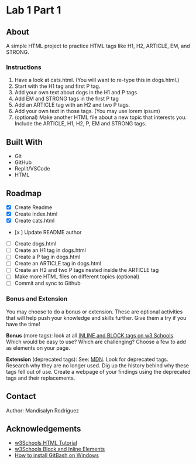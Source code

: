 # Lab 1 Part 1

## About

A simple HTML project to practice HTML tags like H1, H2, ARTICLE, EM, and STRONG.

### Instructions

1. Have a look at cats.html. (You will want to re-type this in dogs.html.)
2. Start with the H1 tag and first P tag.
3. Add your own text about dogs in the H1 and P tags
4. Add EM and STRONG tags in the first P tag
5. Add an ARTICLE tag with an H2 and two P tags.
6. Add your own text in those tags. (You may use lorem ipsum)
7. (optional) Make another HTML file about a new topic that interests you. Include the ARTICLE, H1, H2, P, EM and STRONG tags.

## Built With

* Git
* GitHub
* Replit/VSCode
* HTML

## Roadmap

- [x] Create Readme
- [x] Create index.html
- [x] Create cats.html
- [x ] Update README author
- [ ] Create dogs.html
- [ ] Create an H1 tag in dogs.html
- [ ] Create a P tag in dogs.html
- [ ] Create an ARTICLE tag in dogs.html
- [ ] Create an H2 and two P tags nested inside the ARTICLE tag
- [ ] Make more HTML files on different topics (optional)
- [ ] Commit and sync to Github

### Bonus and Extension

You may choose to do a bonus or extension. These are optional activities that will help push your knowledge and skills further. Give them a try if you have the time!

**Bonus** (more tags): look at all [INLINE and BLOCK tags on w3 Schools](https://www.w3schools.com/html/html_blocks.asp). Which would be easy to use? Which are challenging? Choose a few to add as elements on your page.

**Extension** (deprecated tags): See: [MDN](https://developer.mozilla.org/en-US/docs/Web/HTML). Look for deprecated tags. Research why they are no longer used. Dig up the history behind why these tags fell out of use. Create a webpage of your findings using the deprecated tags and their replacements.

## Contact

Author: Mandisalyn Rodriguez

## Acknowledgements

* [w3Schools HTML Tutorial](https://www.w3schools.com/html/default.asp)
* [w3Schools Block and Inline Elements](https://www.w3schools.com/html/html_blocks.asp)
* [How to install GitBash on Windows](https://youtu.be/Ii6sExCGXOY?si=_TDpoECYQLHHlaji)
